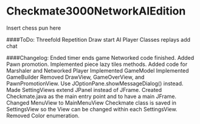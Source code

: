 Checkmate3000NetworkAIEdition
=============================

Insert chess pun here

####ToDo:
	Threefold Repetition Draw
	start AI Player Classes
	replays
	add chat

####Changelog:
	Ended timer ends game
	Networked code finished.
	Added Pawn promotion.
	Implemented piece lazy tiles methods.
	Added code for Marshaler and Networked Player
	Implemented GameModel
	Implemented GameBuilder
	Removed DrawView, GameOverView, and PawnPromotionView. Use JOptionPane.showMessageDialog() instead.
	Made SettingViews extend JPanel instead of JFrame.
	Created Checkmate.java as the main entry point and to have a main JFrame.
	Changed MenuView to MainMenuView
	Checkmate class is saved in SettingsView so the View can be changed within each SettingsView.
	Removed Color enumeration.
	
